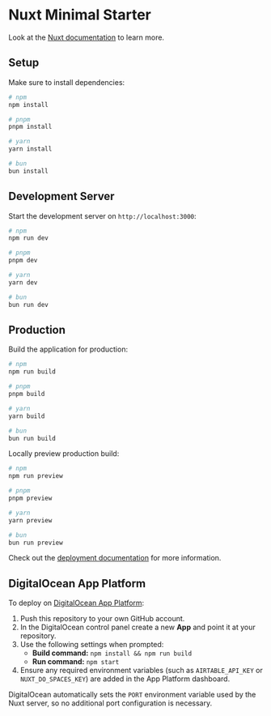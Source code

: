 # Nuxt Minimal Starter

Look at the [Nuxt documentation](https://nuxt.com/docs/getting-started/introduction) to learn more.

## Setup

Make sure to install dependencies:

```bash
# npm
npm install

# pnpm
pnpm install

# yarn
yarn install

# bun
bun install
```

## Development Server

Start the development server on `http://localhost:3000`:

```bash
# npm
npm run dev

# pnpm
pnpm dev

# yarn
yarn dev

# bun
bun run dev
```

## Production

Build the application for production:

```bash
# npm
npm run build

# pnpm
pnpm build

# yarn
yarn build

# bun
bun run build
```

Locally preview production build:

```bash
# npm
npm run preview

# pnpm
pnpm preview

# yarn
yarn preview

# bun
bun run preview
```

Check out the [deployment documentation](https://nuxt.com/docs/getting-started/deployment) for more information.

## DigitalOcean App Platform

To deploy on [DigitalOcean App Platform](https://www.digitalocean.com/products/app-platform):

1. Push this repository to your own GitHub account.
2. In the DigitalOcean control panel create a new **App** and point it at your repository.
3. Use the following settings when prompted:
   - **Build command:** `npm install && npm run build`
   - **Run command:** `npm start`
4. Ensure any required environment variables (such as `AIRTABLE_API_KEY` or `NUXT_DO_SPACES_KEY`) are added in the App Platform dashboard.

DigitalOcean automatically sets the `PORT` environment variable used by the Nuxt server, so no additional port configuration is necessary.
